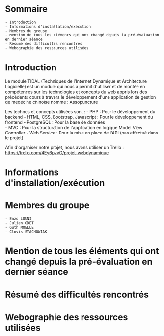 # Sommaire
    - Introduction
    - Informations d'installation/exécution
    - Membres du groupe
    - Mention de tous les éléments qui ont changé depuis la pré-évaluation en dernier séance
    - Résumé des difficultés rencontrés
    - Webographie des ressources utilisées

# Introduction

Le module TIDAL (Techniques de l’Internet Dynamique et Architecture Logicielle) est un module qui nous a permit d'utiliser et de montée en compétences sur les technologies et concepts du web appris lors des précédents cours à travers le développement d'une application de gestion de médécine chinoise nommé : Assopuncture 

Les technos et concepts utilisées sont :
    - PHP : Pour le développement du backend
    - HTML, CSS, Bootstrap, Javascript : Pour le développement du frontend
    - PostgreSQL : Pour la base de données  
    - MVC : Pour la structuration de l'application en logique Model View Controller
    - Web Service : Pour la mise en place de l'API (pas effectué dans le projet)
    
Afin d'organiser notre projet, nous avons utiliser un Trello : https://trello.com/4Ey6pvvO/projet-webdynamique

# Informations d'installation/exécution


# Membres du groupe
    - Enzo LOUNI
    - Julien ODET
    - Guth MOELLE
    - Clovis STACHOWIAK

# Mention de tous les éléments qui ont changé depuis la pré-évaluation en dernier séance


# Résumé des difficultés rencontrés


# Webographie des ressources utilisées
